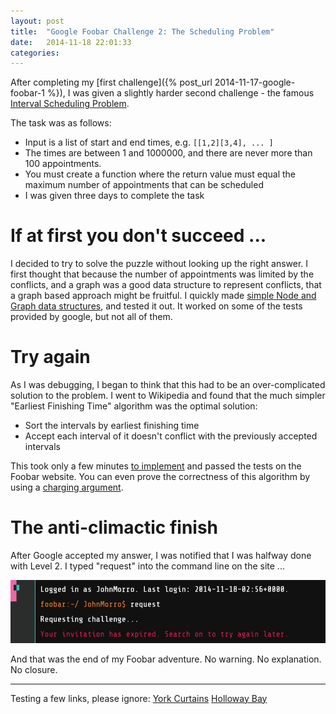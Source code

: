 ```yaml
---
layout: post
title:  "Google Foobar Challenge 2: The Scheduling Problem"
date:   2014-11-18 22:01:33
categories:
---
```


After completing my [first challenge]({% post_url 2014-11-17-google-foobar-1 %}), I was given a slightly harder second challenge - the famous [Interval Scheduling Problem](http://en.wikipedia.org/wiki/Interval_scheduling).

The task was as follows:

* Input is a list of start and end times, e.g. `[[1,2][3,4], ... ]`
* The times are between 1 and 1000000, and there are never more than 100 appointments.
* You must create a function where the return value must equal the maximum number of appointments that can be scheduled
* I was given three days to complete the task

# If at first you don't succeed ...

I decided to try to solve the puzzle without looking up the right answer. I first thought that because the number of appointments was limited by the conflicts, and a graph was a good data structure to represent conflicts, that a graph based approach might be fruitful. I quickly made [simple Node and Graph data structures](https://github.com/mrjohnmorrow/googlefoobar/blob/master/zombit_antidote/solution_plus.py), and tested it out. It worked on some of the tests provided by google, but not all of them.  

# Try again

As I was debugging, I began to think that this had to be an over-complicated solution to the problem. I went to Wikipedia and found that the much simpler "Earliest Finishing Time" algorithm was the optimal solution:

* Sort the intervals by earliest finishing time
* Accept each interval of it doesn't conflict with the previously accepted intervals

This took only a few minutes [to implement](https://github.com/mrjohnmorrow/googlefoobar/blob/master/zombit_antidote/solution.py) and passed the tests on the Foobar website. You can even prove the correctness of this algorithm by using a [charging argument](http://en.wikipedia.org/wiki/Charging_argument).  

# The anti-climactic finish

After Google accepted my answer, I was notified that I was halfway done with Level 2. I typed "request" into the command line on the site ...

!["Your invitation has expired"](/images/googlefoobar2.PNG)

And that was the end of my Foobar adventure. No warning. No explanation. No closure.

---
Testing a few links, please ignore:
[York Curtains](https://yorkcurtains.com)
[Holloway Bay](https://hollowaybay.com)
